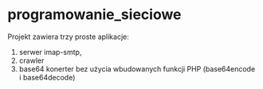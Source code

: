 # programowanie_sieciowe

Projekt zawiera trzy proste aplikacje:

1. serwer imap-smtp,
2. crawler
3. base64 konerter bez użycia wbudowanych funkcji PHP (base64encode i base64decode)
